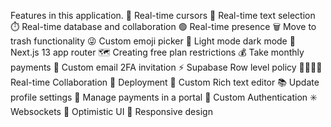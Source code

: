 Features in this application.
🤯 Real-time cursors
📝 Real-time text selection
⏱️ Real-time database and collaboration
🟢 Real-time presence
🗑️ Move to trash functionality
😜 Custom emoji picker
🌙 Light mode dark mode
🚨 Next.js 13 app router
🗺️ Creating free plan restrictions
💰 Take monthly payments
📧 Custom email 2FA invitation
⚡️ Supabase Row level policy
👨‍👨‍👧‍👦 Real-time Collaboration
👾 Deployment
🤑 Custom Rich text editor
📚 Update profile settings
📍 Manage payments in a portal
🔐 Custom Authentication
✳️ Websockets
📣 Optimistic UI
📱 Responsive design

